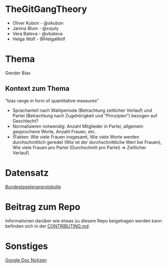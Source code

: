 # TheGitGangTheory
- Oliver Kubon - @okubon
- Janina Blum - @xxjuly
- Vera Bateva - @vbateva
- Helga Wolf - @HelgaWolf

# Thema 
Gender Bias

## Kontext zum Thema
“bias range in form of quantitative measures”
- Sprachanteil nach Wahlperiode (Betrachtung zeitlicher Verlauf) und Partei (Betrachtung nach Zugehörigkeit und “Prinzipien”) bezogen auf Geschlecht?
- Normalisieren notwendig: Anzahl Mitglieder in Partei, allgemein gesprochene Worte, Anzahl Frauen, etc.
- (Fakten: Wie viele Frauen insgesamt, Wie viele Worte werden durchschnittlich geredet (Wie ist der durchschnittliche Wert bei Frauen), Wie viele Frauen pro Partei (Durchschnitt pro Partei) =>  Zeitlicher Verlauf)

# Datensatz
[Bundestagplenarprotokolle](https://www.bundestag.de/services/opendata)

# Beitrag zum Repo
Informationen darüber wie etwas zu diesem Repo beigetragen werden kann befinden sich in der [CONTRIBUTING.md](CONTRIBUTING.md).


# Sonstiges
[Google Doc Notizen](https://docs.google.com/document/d/1BL3pVQ7n7rEcNgiZoKfnfZtbapszZ5oBjruTjQdwSzk/edit)

